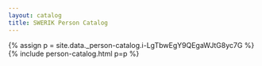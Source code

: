 ```yaml
---
layout: catalog
title: SWERIK Person Catalog
---
```

{% assign p = site.data._person-catalog.i-LgTbwEgY9QEgaWJtG8yc7G %}
{% include person-catalog.html p=p %}

